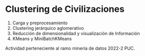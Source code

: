 # Clustering de Civilizaciones

1. Carga y preprocesamiento
2. Clustering jerárquico aglomerativo
3. Reducción de dimensionalidad y visualización de Información
4. KMeans y MiniBatchKMeans

Actividad perteneciente al ramo minería de datos 2022-2 PUC.
